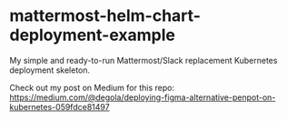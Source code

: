 # mattermost-helm-chart-deployment-example

My simple and ready-to-run Mattermost/Slack replacement Kubernetes deployment skeleton.

Check out my post on Medium for this repo: https://medium.com/@degola/deploying-figma-alternative-penpot-on-kubernetes-059fdce81497
